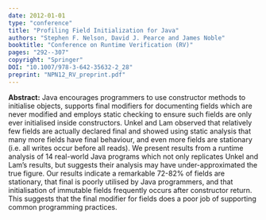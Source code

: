 ```yaml
---
date: 2012-01-01
type: "conference"
title: "Profiling Field Initialization for Java"
authors: "Stephen F. Nelson, David J. Pearce and James Noble"
booktitle: "Conference on Runtime Verification (RV)"
pages: "292--307"
copyright: "Springer"
DOI: "10.1007/978-3-642-35632-2_28"
preprint: "NPN12_RV_preprint.pdf"
---
```


**Abstract:** Java encourages programmers to use constructor methods to initialise objects, supports final modifiers for documenting fields which are never modified and employs static checking to ensure such fields are only ever initialised inside constructors. Unkel and Lam observed that relatively few fields are actually declared final and showed using static analysis that many more fields have final behaviour, and even more fields are stationary (i.e. all writes occur before all reads). We present results from a runtime analysis of 14 real-world Java programs which not only replicates Unkel and Lam’s results, but suggests their analysis may have under-approximated the true figure. Our results indicate a remarkable 72-82% of fields are stationary, that final is poorly utilised by Java programmers, and that initialisation of immutable fields frequently occurs after constructor return. This suggests that the final modifier for fields does a poor job of supporting common programming practices.

